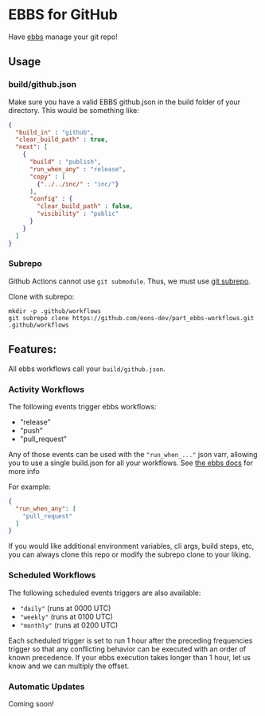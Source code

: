 # EBBS for GitHub

Have [ebbs](https://github.com/eons-dev/bin_ebbs) manage your git repo!

## Usage

### build/github.json
Make sure you have a valid EBBS github.json in the build folder of your directory. This would be something like:

```json
{
  "build_in" : "github",
  "clear_build_path" : true,
  "next": [
    {
      "build" : "publish",
      "run_when_any" : "release",
      "copy" : [
        {"../../inc/" : "inc/"}
      ],
      "config" : {
        "clear_build_path" : false,
        "visibility" : "public"
      }
    }
  ]
}
```


### Subrepo

Github Actions cannot use `git submodule`. Thus, we must use [git subrepo](https://github.com/ingydotnet/git-subrepo).

Clone with subrepo:
```shell
mkdir -p .github/workflows
git subrepo clone https://github.com/eons-dev/part_ebbs-workflows.git .github/workflows
```

## Features:

All ebbs workflows call your `build/github.json`.

### Activity Workflows

The following events trigger ebbs workflows:
 * "release"
 * "push"
 * "pull_request"

Any of those events can be used with the `"run_when_..."` json varr, allowing you to use a single build.json for all your workflows. See [the ebbs docs](https://github.com/eons-dev/bin_ebbs) for more info

For example:
```json
{
  "run_when_any": [
    "pull_request"
  ]
}
```

If you would like additional environment variables, cli args, build steps, etc, you can always clone this repo or modify the subrepo clone to your liking.

### Scheduled Workflows

The following scheduled events triggers are also available:
 * `"daily"` (runs at 0000 UTC)
 * `"weekly"` (runs at 0100 UTC)
 * `"monthly"` (runs at 0200 UTC)

Each scheduled trigger is set to run 1 hour after the preceding frequencies trigger so that any conflicting behavior can be executed with an order of known precedence. If your ebbs execution takes longer than 1 hour, let us know and we can multiply the offset.

### Automatic Updates

Coming soon!

